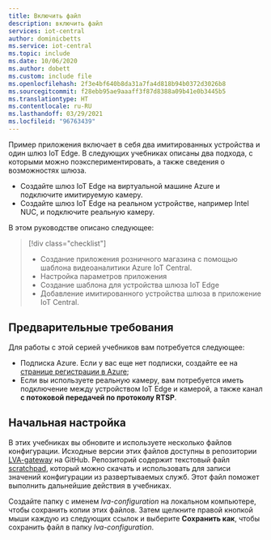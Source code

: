 ```yaml
---
title: Включить файл
description: включить файл
services: iot-central
author: dominicbetts
ms.service: iot-central
ms.topic: include
ms.date: 10/06/2020
ms.author: dobett
ms.custom: include file
ms.openlocfilehash: 2f3e4bf640b8da31a7fa4d818b94b0372d3026b8
ms.sourcegitcommit: f28ebb95ae9aaaff3f87d8388a09b41e0b3445b5
ms.translationtype: HT
ms.contentlocale: ru-RU
ms.lasthandoff: 03/29/2021
ms.locfileid: "96763439"
---
```

Пример приложения включает в себя два имитированных устройства и один шлюз IoT Edge. В следующих учебниках описаны два подхода, с которыми можно поэкспериментировать, а также сведения о возможностях шлюза.

* Создайте шлюз IoT Edge на виртуальной машине Azure и подключите имитируемую камеру.
* Создайте шлюз IoT Edge на реальном устройстве, например Intel NUC, и подключите реальную камеру.

В этом руководстве описано следующее:
> [!div class="checklist"]
> * Создание приложения розничного магазина с помощью шаблона видеоаналитики Azure IoT Central.
> * Настройка параметров приложения
> * Создание шаблона для устройства шлюза IoT Edge
> * Добавление имитированного устройства шлюза в приложение IoT Central.

## <a name="prerequisites"></a>Предварительные требования

Для работы с этой серией учебников вам потребуется следующее:

* Подписка Azure. Если у вас еще нет подписки, создайте ее на [странице регистрации в Azure](https://aka.ms/createazuresubscription);
* Если вы используете реальную камеру, вам потребуется иметь подключение между устройством IoT Edge и камерой, а также канал **с потоковой передачей по протоколу RTSP**.

## <a name="initial-setup"></a>Начальная настройка

В этих учебниках вы обновите и используете несколько файлов конфигурации. Исходные версии этих файлов доступны в репозитории [LVA-gateway](https://github.com/Azure/live-video-analytics/tree/master/ref-apps/lva-edge-iot-central-gateway) на GitHub. Репозиторий содержит текстовый файл [scratchpad](https://github.com/Azure/live-video-analytics/blob/master/ref-apps/lva-edge-iot-central-gateway/setup/Scratchpad.txt), который можно скачать и использовать для записи значений конфигурации из развертываемых служб. Этот файл поможет выполнить дальнейшие действия в учебниках.

Создайте папку с именем *lva-configuration* на локальном компьютере, чтобы сохранить копии этих файлов. Затем щелкните правой кнопкой мыши каждую из следующих ссылок и выберите **Сохранить как**, чтобы сохранить файл в папку *lva-configuration*.
